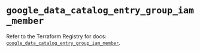 # `google_data_catalog_entry_group_iam_member`

Refer to the Terraform Registry for docs: [`google_data_catalog_entry_group_iam_member`](https://registry.terraform.io/providers/hashicorp/google/5.32.0/docs/resources/data_catalog_entry_group_iam_member).
